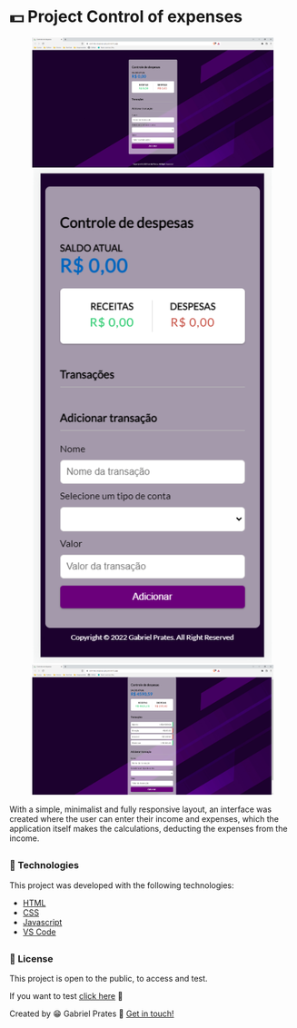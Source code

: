 <h1>💵 Project Control of expenses </h1>

<p align="center">
<img src="./img/Tela_web.png"  width="425" alt="tela-web">
<img src="./img/Tela_phone.png"  width="420" alt="tela-phone">
<img src="./img/Tela_web2.png"  width="425" alt="tela-web2">
</p>

With a simple, minimalist and fully responsive layout, an interface was created where the user can enter their income and expenses, 
which the application itself makes the calculations, deducting the expenses from the income.
##
### 🚀 Technologies
 
This project was developed with the following technologies:

- <a href="https://en.wikipedia.org/wiki/HTML">HTML</a>
- <a href="https://en.wikipedia.org/wiki/CSS">CSS</a>
- <a href="https://en.wikipedia.org/wiki/JavaScript">Javascript</a>
- <a href="https://code.visualstudio.com/">VS Code</a>

##
### 📝 License

This project is open to the public, to access and test.

If you want to test <a href="https://gabrielprt.github.io/Controle-despesas/">click here</a> 🎯

Created by 😁 Gabriel Prates 👋 <a href="https://github.com/GabrielPrt">Get in touch!</a>
